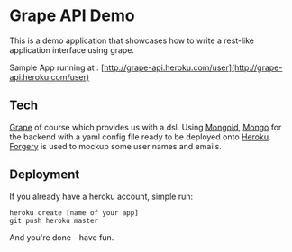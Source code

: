 # Grape API Demo

This is a demo application that showcases how to write a rest-like application interface using grape.

Sample App running at : [http://grape-api.heroku.com/user](http://grape-api.heroku.com/user)

## Tech

[Grape](https://github.com/intridea/grape) of course which provides us with a dsl. Using [Mongoid](http://mongoid.org/en/mongoid/index.html), [Mongo](https://www.mongodb.org) for the backend with a yaml config file ready to be deployed onto [Heroku](http://www.heroku.com). [Forgery](https://github.com/sevenwire/forgery) is used to mockup some user names and emails.

## Deployment

If you already have a heroku account, simple run:

    heroku create [name of your app]
    git push heroku master

And you're done - have fun.
